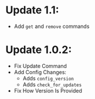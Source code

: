 # Update 1.1:

- Add `get` and `remove` commands

# Update 1.0.2:

- Fix Update Command
- Add Config Changes:
    - Adds `config_version`
    - Adds `check_for_updates`
- Fix How Version Is Provided